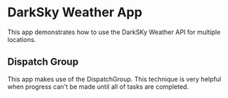 <h1>DarkSky Weather App</h1>
<p>This app demonstrates how to use the DarkSKy Weather API for multiple locations.</p>

<h2>Dispatch Group</h2>
<p>This app makes use of the DispatchGroup. This technique is very helpful when progress can't be made until all of tasks are completed. </p>
  

